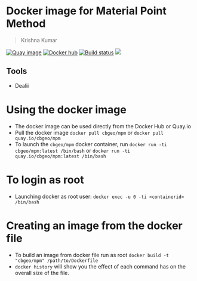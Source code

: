 # Docker image for Material Point Method
> Krishna Kumar

[![Quay image](https://img.shields.io/badge/quay--image-cbgeo--mpm-ff69b4.svg)](https://quay.io/repository/cbgeo/mpm)
[![Docker hub](https://img.shields.io/badge/docker--hub-cbgeo--mpm-ff69b4.svg)](https://hub.docker.com/r/cbgeo/mpm)
[![Build status](https://api.travis-ci.org/cb-geo/mpm-container.svg)](https://travis-ci.org/cb-geo/mpm-container)
[![](https://images.microbadger.com/badges/image/cbgeo/mpm.svg)](http://microbadger.com/images/cbgeo/mpm)

## Tools
* Dealii

# Using the docker image
* The docker image can be used directly from the Docker Hub or Quay.io
* Pull the docker image `docker pull cbgeo/mpm` or `docker pull quay.io/cbgeo/mpm`
* To launch the `cbgeo/mpm`  docker container, run `docker run -ti cbgeo/mpm:latest /bin/bash` or `docker run -ti quay.io/cbgeo/mpm:latest /bin/bash`

# To login as root
* Launching docker as root user: `docker exec -u 0 -ti <containerid> /bin/bash`

# Creating an image from the docker file
* To build an image from docker file run as root `docker build -t "cbgeo/mpm" /path/to/Dockerfile`
* `docker history` will show you the effect of each command has on the overall size of the file.
